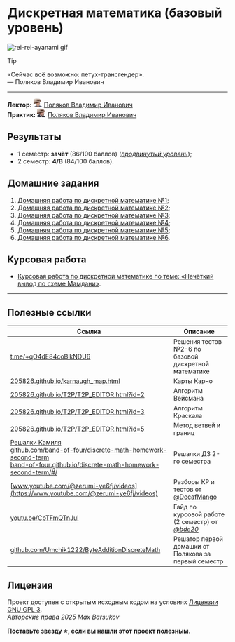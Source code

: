 # Дискретная математика (базовый уровень)

<img alt="rei-rei-ayanami gif" src="https://github.com/maxbarsukov/itmo/blob/master/.docs/rei-rei-ayanami.gif" height="250">

> [!TIP]
> «Сейчас всё возможно: петух-трансгендер». \
> — Поляков Владимир Иванович

---

**Лектор:** <a href="https://github.com/maxbarsukov/itmo/blob/master/.docs/tap-tap/README.md"><img alt="polyakov" src="https://github.com/maxbarsukov/itmo/blob/master/.docs/tap-tap/polyakov.gif" height="20"></a> [Поляков Владимир Иванович](https://my.itmo.ru/persons/100054) \
**Практик:** <a href="https://github.com/maxbarsukov/itmo/blob/master/.docs/tap-tap/README.md"><img alt="polyakov2" src="https://github.com/maxbarsukov/itmo/blob/master/.docs/tap-tap/polyakov2.gif" height="20"></a> [Поляков Владимир Иванович](https://my.itmo.ru/persons/100054)

## Результаты

- 1 семестр: **зачёт** (86/100 баллов) ([_продвинутый уровень_](../продвинутая/));
- 2 семестр: **4/B** (84/100 баллов).

## Домашние задания

1. [Домашняя работа по дискретной математике №1](./ДЗ%201.docx);
2. [Домашняя работа по дискретной математике №2](./ДЗ%202.docx);
3. [Домашняя работа по дискретной математике №3](./ДЗ%203.docx);
4. [Домашняя работа по дискретной математике №4](./ДЗ%204.docx);
5. [Домашняя работа по дискретной математике №5](./ДЗ%205.docx);
6. [Домашняя работа по дискретной математике №6](./ДЗ%206.docx).

## Курсовая работа

- [Курсовая работа по дискретной математике по теме: «Нечёткий вывод по схеме Мамдани»](./Курсовая%20работа%20по%20дискретной%20математике,%202%20семестр,%20Барсуков%20М.%20А.%20Р3115.docx).

---

## Полезные ссылки

| Ссылка | Описание |
| --- | --- |
| [t.me/+qO4dE84coBlkNDU6](https://t.me/+qO4dE84coBlkNDU6) | Решения тестов №2-6 по базовой дискретной математике |
| [205826.github.io/karnaugh_map.html](https://205826.github.io/karnaugh_map.html) | Карты Карно |
| [205826.github.io/T2P/T2P_EDITOR.html?id=2](https://205826.github.io/T2P/T2P_EDITOR.html?id=2) | Алгоритм Вейсмана |
| [205826.github.io/T2P/T2P_EDITOR.html?id=3](https://205826.github.io/T2P/T2P_EDITOR.html?id=3) | Алгоритм Краскала |
| [205826.github.io/T2P/T2P_EDITOR.html?id=5](https://205826.github.io/T2P/T2P_EDITOR.html?id=5) | Метод ветвей и границ |
| [Решалки Камиля](https://github.com/pro100kamil/itmo/tree/master/labs/dm/%D1%80%D0%B5%D1%88%D0%B0%D0%BB%D0%BA%D0%B8%20%D0%B4%D0%B8%D1%81%D0%BA%D1%80%D1%8B) <br> [github.com/band-of-four/discrete-math-homework-second-term](https://github.com/band-of-four/discrete-math-homework-second-term) <br> [band-of-four.github.io/discrete-math-homework-second-term/#/](https://band-of-four.github.io/discrete-math-homework-second-term/#/) | Решалки ДЗ 2-го семестра |
| [www.youtube.com/@zerumi-ye6fj/videos](https://www.youtube.com/@zerumi-ye6fj/videos) | Разборы КР и тестов от [@DecafMango](https://github.com/AlexanderRazinkin) |
| [youtu.be/CpTFmQTnJuI](https://youtu.be/CpTFmQTnJuI) | Гайд по курсовой работе (2 семестр) от [*@bde20*](https://t.me/bde20) |
| [github.com/Umchik1222/ByteAdditionDiscreteMath](https://github.com/Umchik1222/ByteAdditionDiscreteMath) | Решатор первой домашки от Полякова за первый семестр |

## Лицензия <a name="license"></a>

Проект доступен с открытым исходным кодом на условиях [Лицензии GNU GPL 3](https://opensource.org/license/gpl-3-0/). \
*Авторские права 2025 Max Barsukov*

**Поставьте звезду :star:, если вы нашли этот проект полезным.**
